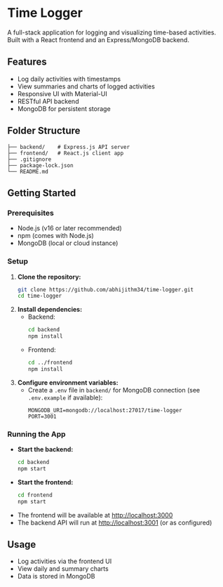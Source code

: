 # Time Logger

A full-stack application for logging and visualizing time-based activities. Built with a React frontend and an Express/MongoDB backend.

## Features
- Log daily activities with timestamps
- View summaries and charts of logged activities
- Responsive UI with Material-UI
- RESTful API backend
- MongoDB for persistent storage

## Folder Structure
```
├── backend/    # Express.js API server
├── frontend/   # React.js client app
├── .gitignore
├── package-lock.json
└── README.md
```

## Getting Started

### Prerequisites
- Node.js (v16 or later recommended)
- npm (comes with Node.js)
- MongoDB (local or cloud instance)

### Setup
1. **Clone the repository:**
   ```sh
   git clone https://github.com/abhijithm34/time-logger.git
   cd time-logger
   ```
2. **Install dependencies:**
   - Backend:
     ```sh
     cd backend
     npm install
     ```
   - Frontend:
     ```sh
     cd ../frontend
     npm install
     ```
3. **Configure environment variables:**
   - Create a `.env` file in `backend/` for MongoDB connection (see `.env.example` if available):
     ```env
     MONGODB_URI=mongodb://localhost:27017/time-logger
     PORT=3001
     ```

### Running the App
- **Start the backend:**
  ```sh
  cd backend
  npm start
  ```
- **Start the frontend:**
  ```sh
  cd frontend
  npm start
  ```
- The frontend will be available at [http://localhost:3000](http://localhost:3000)
- The backend API will run at [http://localhost:3001](http://localhost:3001) (or as configured)

## Usage
- Log activities via the frontend UI
- View daily and summary charts
- Data is stored in MongoDB

